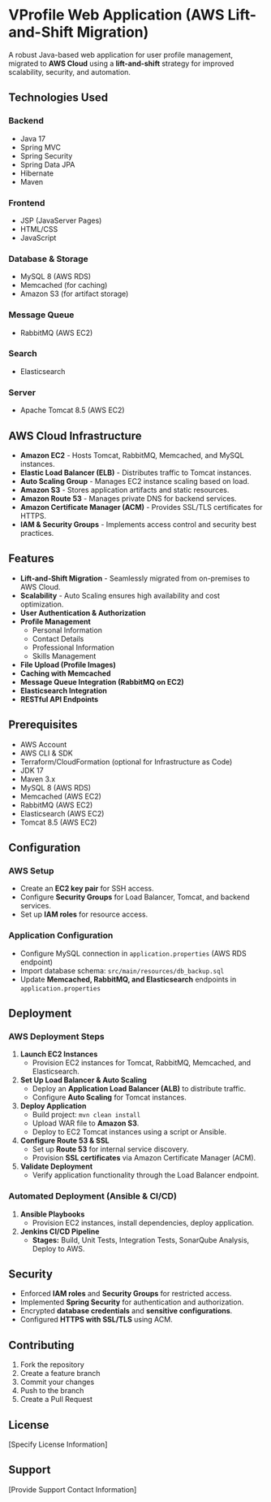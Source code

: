 # VProfile Web Application (AWS Lift-and-Shift Migration)

A robust Java-based web application for user profile management, migrated to **AWS Cloud** using a **lift-and-shift** strategy for improved scalability, security, and automation.

## Technologies Used

### Backend
- Java 17
- Spring MVC
- Spring Security
- Spring Data JPA
- Hibernate
- Maven

### Frontend
- JSP (JavaServer Pages)
- HTML/CSS
- JavaScript

### Database & Storage
- MySQL 8 (AWS RDS)
- Memcached (for caching)
- Amazon S3 (for artifact storage)

### Message Queue
- RabbitMQ (AWS EC2)

### Search
- Elasticsearch

### Server
- Apache Tomcat 8.5 (AWS EC2)

## AWS Cloud Infrastructure

- **Amazon EC2** - Hosts Tomcat, RabbitMQ, Memcached, and MySQL instances.
- **Elastic Load Balancer (ELB)** - Distributes traffic to Tomcat instances.
- **Auto Scaling Group** - Manages EC2 instance scaling based on load.
- **Amazon S3** - Stores application artifacts and static resources.
- **Amazon Route 53** - Manages private DNS for backend services.
- **Amazon Certificate Manager (ACM)** - Provides SSL/TLS certificates for HTTPS.
- **IAM & Security Groups** - Implements access control and security best practices.

## Features

- **Lift-and-Shift Migration** - Seamlessly migrated from on-premises to AWS Cloud.
- **Scalability** - Auto Scaling ensures high availability and cost optimization.
- **User Authentication & Authorization**
- **Profile Management**
  - Personal Information
  - Contact Details
  - Professional Information
  - Skills Management
- **File Upload (Profile Images)**
- **Caching with Memcached**
- **Message Queue Integration (RabbitMQ on EC2)**
- **Elasticsearch Integration**
- **RESTful API Endpoints**

## Prerequisites

- AWS Account
- AWS CLI & SDK
- Terraform/CloudFormation (optional for Infrastructure as Code)
- JDK 17
- Maven 3.x
- MySQL 8 (AWS RDS)
- Memcached (AWS EC2)
- RabbitMQ (AWS EC2)
- Elasticsearch (AWS EC2)
- Tomcat 8.5 (AWS EC2)

## Configuration

### AWS Setup
- Create an **EC2 key pair** for SSH access.
- Configure **Security Groups** for Load Balancer, Tomcat, and backend services.
- Set up **IAM roles** for resource access.

### Application Configuration
- Configure MySQL connection in `application.properties` (AWS RDS endpoint)
- Import database schema: `src/main/resources/db_backup.sql`
- Update **Memcached, RabbitMQ, and Elasticsearch** endpoints in `application.properties`

## Deployment

### AWS Deployment Steps
1. **Launch EC2 Instances**
   - Provision EC2 instances for Tomcat, RabbitMQ, Memcached, and Elasticsearch.
2. **Set Up Load Balancer & Auto Scaling**
   - Deploy an **Application Load Balancer (ALB)** to distribute traffic.
   - Configure **Auto Scaling** for Tomcat instances.
3. **Deploy Application**
   - Build project: `mvn clean install`
   - Upload WAR file to **Amazon S3**.
   - Deploy to EC2 Tomcat instances using a script or Ansible.
4. **Configure Route 53 & SSL**
   - Set up **Route 53** for internal service discovery.
   - Provision **SSL certificates** via Amazon Certificate Manager (ACM).
5. **Validate Deployment**
   - Verify application functionality through the Load Balancer endpoint.
   
### Automated Deployment (Ansible & CI/CD)
1. **Ansible Playbooks**
   - Provision EC2 instances, install dependencies, deploy application.
2. **Jenkins CI/CD Pipeline**
   - **Stages:** Build, Unit Tests, Integration Tests, SonarQube Analysis, Deploy to AWS.

## Security

- Enforced **IAM roles** and **Security Groups** for restricted access.
- Implemented **Spring Security** for authentication and authorization.
- Encrypted **database credentials** and **sensitive configurations**.
- Configured **HTTPS with SSL/TLS** using ACM.

## Contributing

1. Fork the repository
2. Create a feature branch
3. Commit your changes
4. Push to the branch
5. Create a Pull Request

## License

[Specify License Information]

## Support

[Provide Support Contact Information]

